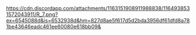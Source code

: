 https://cdn.discordapp.com/attachments/1163151908911988838/1164938531572043911/R_7.png?ex=6545088d&is=6532938d&hm=827d8ae5f617d5d2bda3956df61dfd8a781be43646eadc461ee60080e618bb09&
